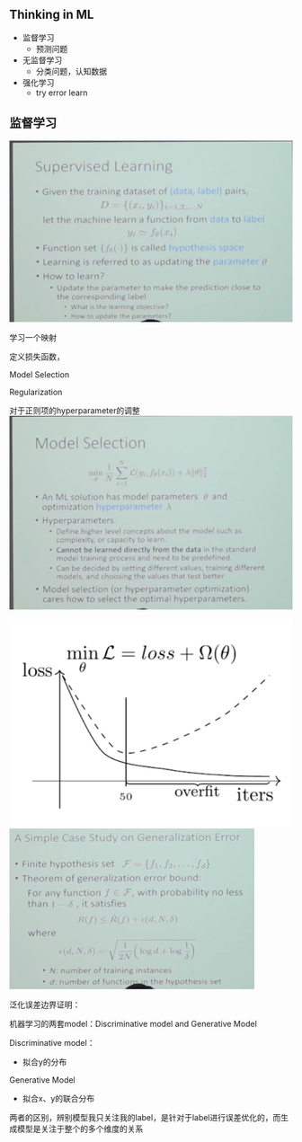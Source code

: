 ## Thinking in ML

- 监督学习
	- 预测问题
- 无监督学习
	- 分类问题，认知数据
- 强化学习
	- try error learn

## 监督学习
<img src="./PIC/1.PNG">

学习一个映射

定义损失函数，

Model Selection

Regularization

对于正则项的hyperparameter的调整
<img src="./PIC/2.PNG">

<img src="./PIC/3.PNG">
<img src="./PIC/4.PNG">

泛化误差边界证明：


机器学习的两套model：Discriminative model and Generative Model

Discriminative model：

- 拟合y的分布

Generative Model

- 拟合x、y的联合分布

两者的区别，辨别模型我只关注我的label，是针对于label进行误差优化的，而生成模型是关注于整个的多个维度的关系